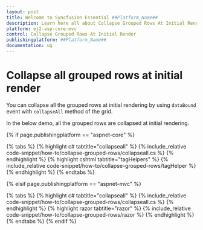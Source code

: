 ```yaml
---
layout: post
title: Welcome to Syncfusion Essential ##Platform_Name##
description: Learn here all about Collapse Grouped Rows At Initial Render of Syncfusion Essential ##Platform_Name## widgets based on HTML5 and jQuery.
platform: ej2-asp-core-mvc
control: Collapse Grouped Rows At Initial Render
publishingplatform: ##Platform_Name##
documentation: ug
---
```



# Collapse all grouped rows at initial render

You can collapse all the grouped rows at initial rendering by using `dataBound` event with  `collapseAll` method of the grid.

In the below demo, all the grouped rows are collapsed at initial rendering.

{% if page.publishingplatform == "aspnet-core" %}

{% tabs %}
{% highlight c# tabtitle="collapseall" %}
{% include_relative code-snippet/how-to/collapse-grouped-rows/collapseall.cs %}
{% endhighlight %}
{% highlight cshtml tabtitle="tagHelpers" %}
{% include_relative code-snippet/how-to/collapse-grouped-rows/tagHelper %}
{% endhighlight %}
{% endtabs %}

{% elsif page.publishingplatform == "aspnet-mvc" %}

{% tabs %}
{% highlight c# tabtitle="collapseall" %}
{% include_relative code-snippet/how-to/collapse-grouped-rows/collapseall.cs %}
{% endhighlight %}
{% highlight razor tabtitle="razor" %}
{% include_relative code-snippet/how-to/collapse-grouped-rows/razor %}
{% endhighlight %}
{% endtabs %}
{% endif %}


